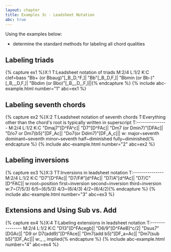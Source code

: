 ```yaml
---
layout: chapter
title: Examples 3c - Leadsheet Notation
abc: true
---
```


Using the examples below:
- determine the standard methods for labeling all chord qualities

## Labeling triads

{% capture ex1 %}X:1
T:Leadsheet notation of triads
M:2/4
L:1/2
K:C clef=bass
"Bb+ (or Bbaug)"[_B,,D,^F,]| "Bb"[_B,,D,F,]| "Bbmin (or Bb-)"[_B,,_D,F,]| "Bbdim (or Bbo)"[_B,,_D,_F,]||{% endcapture %}
{% include abc-example.html number="1" abc=ex1 %}

## Labeling seventh chords

{% capture ex2 %}X:2
T:Leadsheet notation of seventh chords
T:Everything other than the chord's root is typically written in superscript
T:---------------
M:2/4
L:1/2
K:C
"Dmaj7"[D^FA^c]| "D7"[D^FAc]| "Dm7 (or Dmin7)"[DFAc]| "D\/o7 or Dm7(b5)"[DF_Ac]| "Do7(or Ddim7)"[DF_A_c]||
w: major~seventh dominant~seventh minor~seventh half~diminished fully~diminished{% endcapture %}
{% include abc-example.html number="2" abc=ex2 %}

## Labeling inversions

{% capture ex3 %}X:3
TT:Inversions in leadsheet notation
T:---------------
M:2/4
L:1/2
K:C
"D7"[D^FAc]| "D7/F#"[d^FAc]| "D7/A"[d^fAc]| "D7/C"[D^FAC]|
w:root~position first~inversion second~inversion third~inversion
w:7~(7/5/3) 6/5~(6/5/3) 4/3~(6/4/3) 4/2~(6/4/2){% endcapture %}
{% include abc-example.html number="3" abc=ex3 %}

## Extensions and Using Sub vs. Add

{% capture ex4 %}X:4
T:Labeling extensions in leadsheet notation
T:---------------
M:2/4
L:1/2
K:C
"D13"[D^FAcegb]| "D6/9"[D^FAeB]^c/2| "Dsus7"[DGAc]| "D9 or D7(add9)"[D^FAce]| "Dm7(add b5)"[DF_a=Ac]| "Dm7(sub b5)"[DF_Ac]||
w:_ _ implied{% endcapture %}
{% include abc-example.html number="4" abc=ex4 %}